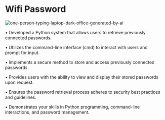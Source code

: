 # Wifi Password

![one-person-typing-laptop-dark-office-generated-by-ai](https://github.com/Jai-Doshi/wifi_password/assets/62877713/70cfec13-19a6-4def-9b56-e8d7535a5ab6)

•	Developed a Python system that allows users to retrieve previously connected passwords.

•	Utilizes the command-line interface (cmd) to interact with users and prompt for input.

•	Implements a secure method to store and access previously connected passwords.

•	Provides users with the ability to view and display their stored passwords upon request.

•	Ensures the password retrieval process adheres to security best practices and guidelines.

•	Demonstrates your skills in Python programming, command-line interactions, and password management.
